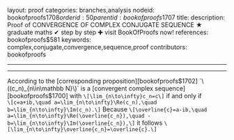 layout: proof
categories: branches,analysis
nodeid: bookofproofs$1708
orderid: 50
parentid: bookofproofs$1707
title: 
description:  Proof of CONVERGENCE OF COMPLEX CONJUGATE SEQUENCE &#9733; graduate maths &#10004; step by step &#10010; visit BookOfProofs now!
references: bookofproofs$581
keywords: complex,conjugate,convergence,sequence,proof
contributors: bookofproofs

---


---

According to the [corresponding proposition][bookofproofs$1702] `\((c_n)_{n\in\mathbb N}\)` is a [convergent complex sequence][bookofproofs$1700] with `\[\lim_{n\to\infty}c_n=c\]` 
if and only if  
`\[c=a+ib,\quad a=\lim_{n\to\infty}\Re(c_n),\quad b=\lim_{n\to\infty}\Im(c_n).\]`
Because 
`\[\overline{c}=a-ib,\quad a=\lim_{n\to\infty}\Re(\overline{c_n}),\quad -b=\lim_{n\to\infty}\Im(\overline{c_n}),\]`
it follows `\[\lim_{n\to\infty}\overline{c_n}=\overline{c}.\]`
